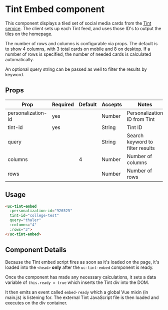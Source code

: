 # Tint Embed component

This component displays a tiled set of social media cards from the [Tint service](https://www.tintup.com). The client sets up each Tint feed, and uses those ID's to output the tiles on the homepage. 

The number of rows and columns is configurable via props. The default is to show 4 columns, with 3 total cards on mobile and 8 on desktop. If a number of rows is specified, the number of needed cards is calculated automatically.

An optional query string can be passed as well to filter the results by keyword.

## Props
| Prop               | Required | Default | Accepts | Notes                            |
|--------------------|----------|---------|---------|----------------------------------|
| personalization-id | yes      |         | Number  | Personalization ID from Tint     |
| tint-id            | yes      |         | String  | Tint ID                          |
| query              |          |         | String  | Search keyword to filter results |
| columns            |          | 4       | Number  | Number of columns                |
| rows               |          |         | Number  | Number of rows                   |

## Usage

```html
<uc-tint-embed
  :personalization-id="926525"
  tint-id="college-test"
  query="thaler"
  :columns="4"
  :rows="3">
</uc-tint-embed>
```

## Component Details

Because the Tint embed script fires as soon as it's loaded on the page, it's loaded into the `<head>` **only** after the `uc-tint-embed` component is ready. 

Once the component has made any necessary calculations, it sets a data variable of `this.ready = true` which inserts the Tint div into the DOM. 

It then emits an event called `embed-ready` which a global Vue mixin (in main.js) is listening for. The external Tint JavaScript file is then loaded and executes on the div container.
